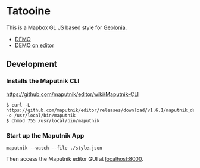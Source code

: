 # Tatooine

This is a Mapbox GL JS based style for [Geolonia](https://geolonia.com/).

* [DEMO](https://geolonia.github.io/preview/#geolonia/tatooine)
* [DEMO on editor](https://editor.geolonia.com/?style=https://raw.githubusercontent.com/geolonia/tatooine/master/style.json)

## Development

### Installs the Maputnik CLI

https://github.com/maputnik/editor/wiki/Maputnik-CLI

```
$ curl -L https://github.com/maputnik/editor/releases/download/v1.6.1/maputnik_darwin -o /usr/local/bin/maputnik
$ chmod 755 /usr/local/bin/maputnik
```

### Start up the Maputnik App

```
maputnik --watch --file ./style.json
```

Then access the Maputnik editor GUI at [localhost:8000](https://localhost:8000/).